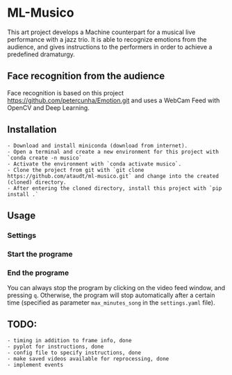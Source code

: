# ML-Musico

This art project develops a Machine counterpart for a musical live performance with a jazz trio.
It is able to recognize emotions from the audience, and gives instructions to the performers in order to achieve a predefined dramaturgy.

## Face recognition from the audience

Face recognition is based on this project https://github.com/petercunha/Emotion.git and uses a WebCam Feed with OpenCV and Deep Learning.

## Installation
    - Download and install miniconda (download from internet).
    - Open a terminal and create a new environment for this project with `conda create -n musico`
    - Activate the environment with `conda activate musico`.
    - Clone the project from git with `git clone https://github.com/ataudt/ml-musico.git` and change into the created (cloned) directory.
    - After entering the cloned directory, install this project with `pip install .`

## Usage

### Settings


### Start the programe

### End the programe

You can always stop the program by clicking on the video feed window, and pressing `q`.
Otherwise, the program will stop automatically after a certain time (specified as parameter `max_minutes_song` in the `settings.yaml` file).

## TODO:
    - timing in addition to frame info, done
    - pyplot for instructions, done
    - config file to specify instructions, done
    - make saved videos available for reprocessing, done
    - implement events